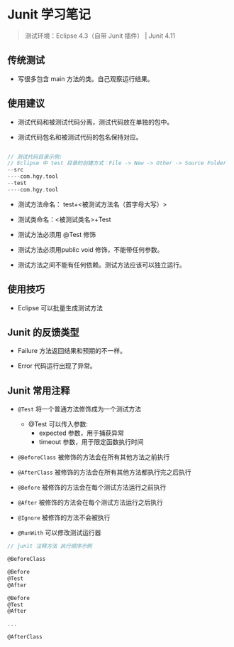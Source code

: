 # Junit 学习笔记

> 测试环境：Eclipse 4.3（自带 Junit 插件） | Junit 4.11

## 传统测试

* 写很多包含 main 方法的类。自己观察运行结果。

## 使用建议

* 测试代码和被测试代码分离，测试代码放在单独的包中。

* 测试代码包名和被测试代码的包名保持对应。

```c

// 测试代码目录示例:
// Eclipse 中 test 目录的创建方式：File -> New -> Other -> Source Folder
--src
----com.hgy.tool
--test
----com.hgy.tool
```

* 测试方法命名： test+<被测试方法名（首字母大写）>

* 测试类命名：<被测试类名>+Test

* 测试方法必须用 @Test 修饰

* 测试方法必须用public void 修饰，不能带任何参数。

* 测试方法之间不能有任何依赖。测试方法应该可以独立运行。

## 使用技巧

* Eclipse 可以批量生成测试方法

## Junit 的反馈类型

* Failure 方法返回结果和预期的不一样。

* Error 代码运行出现了异常。

## Junit 常用注释

* `@Test` 将一个普通方法修饰成为一个测试方法
  * @Test 可以传入参数:
    * expected 参数，用于捕获异常
    * timeout 参数，用于限定函数执行时间 
* `@BeforeClass` 被修饰的方法会在所有其他方法之前执行
* `@AfterClass` 被修饰的方法会在所有其他方法都执行完之后执行
* `@Before` 被修饰的方法会在每个测试方法运行之前执行
* `@After` 被修饰的方法会在每个测试方法运行之后执行

* `@Ignore` 被修饰的方法不会被执行
* `@RunWith` 可以修改测试运行器

```c
// junit 注释方法 执行顺序示例

@BeforeClass

@Before
@Test
@After

@Before
@Test
@After

...

@AfterClass
```












